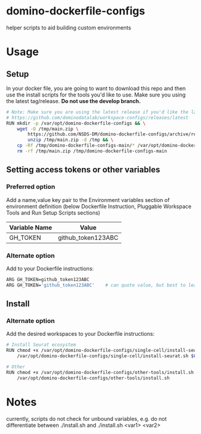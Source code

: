 # domino-dockerfile-configs
helper scripts to aid building custom environments


# Usage

## Setup

In your docker file, you are going to want to download this repo and then use the install scripts for the tools you'd like to use.
Make sure you using the latest tag/release. **Do not use the develop branch.**
```bash
# Note: Make sure you are using the latest release if you'd like the latest version of the workspaces
# https://github.com/dominodatalab/workspace-configs/releases/latest
RUN mkdir -p /var/opt/domino-dockerfile-configs && \
    wget -O /tmp/main.zip \
        https://github.com/NSDS-DM/domino-dockerfile-configs/archive/refs/heads/main.zip && \
        unzip /tmp/main.zip -d /tmp && \
    cp -Rf /tmp/domino-dockerfile-configs-main/* /var/opt/domino-dockerfile-configs && \
    rm -rf /tmp/main.zip /tmp/domino-dockerfile-configs-main
```

## Setting access tokens or other variables

### Preferred option
Add a name,value key pair to the Environment variables section of environment definition (below Dockerfile Instruction, Pluggable Workspace Tools and 
Run Setup Scripts sections)

| Variable Name | Value |
| --- | --- |
| GH_TOKEN | github_token123ABC |

### Alternate option
Add to your Dockerfile instructions:
```bash
ARG GH_TOKEN=github_token123ABC
ARG GH_TOKEN='github_token123ABC'    # can quote value, but best to leave unqouted for consistency to GUI key,value option (preferred)
```

## Install

### Alternate option

Add the desired workspaces to your Dockerfile instructions:

```bash
# Install Seurat ecosystem
RUN chmod +x /var/opt/domino-dockerfile-configs/single-cell/install-seurat.sh && \
    /var/opt/domino-dockerfile-configs/single-cell/install-seurat.sh $GH_TOKEN

# Other
RUN chmod +x /var/opt/domino-dockerfile-configs/other-tools/install.sh && \
    /var/opt/domino-dockerfile-configs/other-tools/install.sh
```

# Notes

currently, scripts do not check for unbound variables, e.g. do not differentiate between ./install.sh and ./install.sh \<var1\> \<var2\>
